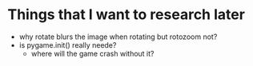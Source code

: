 # Things that I want to research later

- why rotate blurs the image when rotating but rotozoom not?
- is pygame.init() really neede?
  - where will the game crash without it?